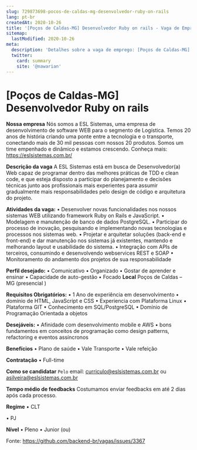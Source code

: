 ```yaml
---
slug: 729873698-pocos-de-caldas-mg-desenvolvedor-ruby-on-rails
lang: pt-br
createdAt: 2020-10-26
title: '[Poços de Caldas-MG] Desenvolvedor Ruby on rails - Vaga de Emprego'
sitemap:
  lastModified: 2020-10-26
meta:
  description: 'Detalhes sobre a vaga de emprego: [Poços de Caldas-MG] Desenvolvedor Ruby on rails'
  twitter:
    card: summary
    site: '@nawarian'
---
```


# [Poços de Caldas-MG] Desenvolvedor Ruby on rails

**Nossa empresa**
Nós somos a ESL Sistemas, uma empresa de desenvolvimento de software WEB para o segmento de Logística.
Temos 20 anos de história criando uma ponte entre a tecnologia e o transporte, conectando mais de 30 mil pessoas com nossos 20 produtos.
Somos um time empenhado e dinâmico e estamos crescendo. 
Conheça mais:
https://eslsistemas.com.br/ 

**Descrição da vaga**
A ESL Sistemas está em busca de Desenvolvedor(a) Web capaz de programar dentro das melhores práticas de TDD e clean code, e que esteja disposto a participar do planejamento e decisões técnicas junto aos profissionais mais experientes para assumir gradualmente mais responsabilidades pelo design de código e arquitetura do projeto.

**Atividades da vaga:**
•	Desenvolver novas funcionalidades nos nossos sistemas WEB utilizando framework Ruby on Rails e JavaScript.
•	Modelagem e manutenção de banco de dados PostgreSQL.
•	Participar do processo de inovação, pesquisando e implementando novas tecnologias e processos nos sistemas web.
•	Projetar e arquitetar soluções (back-end e front-end) e dar manutenção nos sistemas já existentes, mantendo e melhorando layout e usabilidade do sistema.
•	Integração com APIs de terceiros, consumindo e desenvolvendo webservices REST e SOAP
•	Monitoramento do andamento dos projetos de sua responsabilidade

**Perfil desejado:**
•	Comunicativo
•	Organizado
•	Gostar de aprender e ensinar
•	Capacidade de auto-gestão
•	Focado
**Local**
Poços de Caldas – MG (presencial )

**Requisitos Obrigatórios:**
•	1 Ano de experiência em desenvolvimento
•	domínio de HTML, JavaScript e CSS
•	Experiencia com Plataforma Linux
•	Plataforma GIT
•	Conhecimento em SQL/PostgreSQL
•	Domínio de Programação Orientada a objetos

**Desejáveis:**
•	Afinidade com desenvolvimento mobile e AWS
•	bons fundamentos em conceitos de programação como design patterns, refactoring e eventos assíncronos

**Benefícios**
• Plano de saúde
• Vale Transporte
• Vale refeição

**Contratação**
• Full-time

**Como se candidatar**
`Pelo` email: curriculo@eslsistemas.com.br ou asilveira@eslsistemas.com.br

**Tempo médio de feedbacks**
Costumamos enviar feedbacks em até 2 dias após cada processo.

**Regime**
•  CLT

•  PJ

**Nível**
•	Pleno
•	Junior (ou)



Fonte: https://github.com/backend-br/vagas/issues/3367
